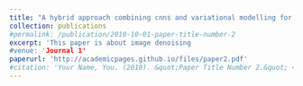```yaml
---
title: "A hybrid approach combining cnns and variational modelling for blind image denoising"
collection: publications
#permalink: /publication/2010-10-01-paper-title-number-2
excerpt: 'This paper is about image denoising
#venue: 'Journal 1'
paperurl: 'http://academicpages.github.io/files/paper2.pdf'
#citation: 'Your Name, You. (2010). &quot;Paper Title Number 2.&quot; <i>Journal 1</i>. 1(2).'
---
```

